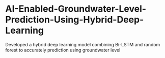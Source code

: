 # AI-Enabled-Groundwater-Level-Prediction-Using-Hybrid-Deep-Learning
Developed a hybrid deep learning model combining Bi-LSTM and random forest to accurately prediction using groundwater level
